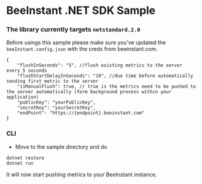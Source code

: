 # BeeInstant .NET SDK Sample

### The library currently targets `netstandard.2.0`

Before usings this sample please make sure you've updated the `beeInstant.config.json` with the creds from beeinstant.com.

```
{
    "flushInSeconds": "5", //flush existing metrics to the server every 5 seconds
    "flushStartDelayInSeconds": "10", //due time before automatically sending first metric to the server
    "isManualFlush": true, // true is the metrics need to be pushed to the server automatically (form background process within your application)
    "publicKey": "yourPublicKey", 
    "secretKey": "yourSecretKey",
    "endPoint": "https://{endpoint}.beeinstant.com"
}
```

### CLI

- Move to the sample directory and do
```
dotnet restore
dotnet run
```

It will now start pushing metrics to your BeeInstant instance. 